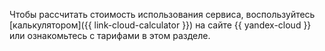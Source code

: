 Чтобы рассчитать стоимость использования сервиса, воспользуйтесь [калькулятором]({{ link-cloud-calculator }}) на сайте {{ yandex-cloud }} или ознакомьтесь с тарифами в этом разделе.
